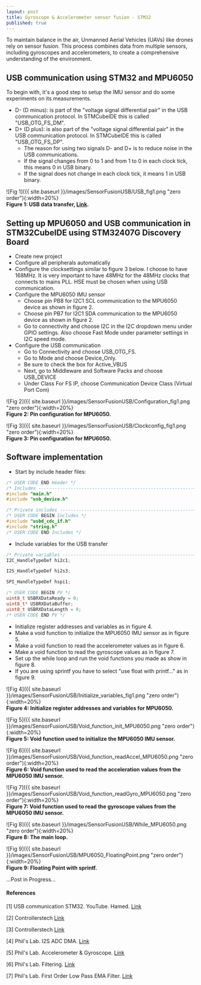 ```yaml
---
layout: post
title: Gyroscope & Accelerometer sensor fusion - STM32 
published: true
---
```


To maintain balance in the air, Unmanned Aerial Vehicles (UAVs) like drones rely on sensor fusion. This process combines data from multiple sensors, including gyroscopes and accelerometers, to create a comprehensive understanding of the environment.

## USB communication using STM32 and MPU6050

To begin with, it's a good step to setup the IMU sensor and do some experiments on its measurements.

* D- (D minus): is part of the "voltage signal differential pair" in the USB communication protocol. In STMCubeIDE this is called "USB_OTG_FS_DM".
* D+ (D plus): is also part of the "voltage signal differential pair" in the USB communication protocol. In STMCubeIDE this is called "USB_OTG_FS_DP".
  * The reason for using two signals D- and D+ is to reduce noise in the USB communications.
  * If the signal changes from 0 to 1 and from 1 to 0 in each clock tick, this means 0 in USB binary.
  * If the signal does not change in each clock tick, it means 1 in USB binary.     

![Fig 1]({{ site.baseurl }}/images/SensorFusionUSB/USB_fig1.png "zero order"){:width=20%}  
**Figure 1: USB data transfer, [Link](https://electronics.stackexchange.com/questions/407131/why-does-usb-only-use-2-lines-for-rx-tx-instead-of-multiple-data-lines).**

## Setting up MPU6050 and USB communication in STM32CubeIDE using STM32407G Discovery Board

* Create new project
* Configure all peripherals automatically
* Configure the clocksettings similar to figure 3 below. I choose to have 168MHz. It is very important to have 48MHz for the 48MHz clocks that connects to mains PLL.
  HSE must be chosen when using USB communication.
* Configure the MPU6050 IMU sensor
  * Choose pin PB8 for I2C1 SCL communication to the MPU6050 device as shown in figure 2.
  * Choose pin PB7 for I2C1 SDA communication to the MPU6050 device as shown in figure 2.
  * Go to connectivity and choose I2C in the I2C dropdown menu under GPIO settings. Also choose Fast Mode under parameter settings in I2C speed mode.
* Configure the USB communication
  * Go to Connectivity and choose USB_OTG_FS.
  * Go to Mode and choose Device_Only.
  * Be sure to check the box for Active_VBUS
  * Next, go to Middleware and Software Packs and choose USB_DEVICE
  * Under Class For FS IP, choose Communication Device Class (Virtual Port Com)

![Fig 2]({{ site.baseurl }}/images/SensorFusionUSB/Configuration_fig1.png "zero order"){:width=20%}  
**Figure 2: Pin configuration for MPU6050.**

![Fig 3]({{ site.baseurl }}/images/SensorFusionUSB/Clockconfig_fig1.png "zero order"){:width=20%}  
**Figure 3: Pin configuration for MPU6050.**

## Software implementation

* Start by include header files:

 ```C++
/* USER CODE END Header */
/* Includes ------------------------------------------------------------------*/
#include "main.h"
#include "usb_device.h"

/* Private includes ----------------------------------------------------------*/
/* USER CODE BEGIN Includes */
#include "usbd_cdc_if.h"
#include "string.h"
/* USER CODE END Includes */
```

* Include variables for the USB transfer

 ```C++
/* Private variables ---------------------------------------------------------*/
I2C_HandleTypeDef hi2c1;

I2S_HandleTypeDef hi2s3;

SPI_HandleTypeDef hspi1;

/* USER CODE BEGIN PV */
uint8_t USBRXDataReady = 0;
uint8_t* USBRXDataBuffer;
uint8_t USBRXDataLength = 0;
/* USER CODE END PV */
```

* Initialize register addresses and variables as in figure 4.
* Make a void function to initialize the MPU6050 IMU sensor as in figure 5.
* Make a void function to read the accelerometer values as in figure 6.
* Make a void function to read the gyroscope values as in figure 7.
* Set up the while loop and run the void functions you made as show in figure 8.
* If you are using sprintf you have to select "use float with printf..." as in figure 9.

![Fig 4]({{ site.baseurl }}/images/SensorFusionUSB/Initialize_variables_fig1.png "zero order"){:width=20%}  
**Figure 4: Initialize register addresses and variables for MPU6050.**

![Fig 5]({{ site.baseurl }}/images/SensorFusionUSB/Void_function_init_MPU6050.png "zero order"){:width=20%}  
**Figure 5: Void function used to initialize the MPU6050 IMU sensor.**

![Fig 6]({{ site.baseurl }}/images/SensorFusionUSB/Void_function_readAccel_MPU6050.png "zero order"){:width=20%}  
**Figure 6: Void function used to read the acceleration values from the MPU6050 IMU sensor.**

![Fig 7]({{ site.baseurl }}/images/SensorFusionUSB/Void_function_readGyro_MPU6050.png "zero order"){:width=20%}  
**Figure 7: Void function used to read the gyroscope values from the MPU6050 IMU sensor.**

![Fig 8]({{ site.baseurl }}/images/SensorFusionUSB/While_MPU6050.png "zero order"){:width=20%}  
**Figure 8: The main loop.**

![Fig 9]({{ site.baseurl }}/images/SensorFusionUSB/MPU6050_FloatingPoint.png "zero order"){:width=20%}  
**Figure 9: Floating Point with sprintf.**

...Post in Progress...

#### References

[1] USB communication STM32. YouTube. Hamed. [Link](https://www.youtube.com/watch?v=ihIRUtQR18E)

[2] Controllerstech [Link](https://controllerstech.com/how-to-interface-mpu6050-gy-521-with-stm32/)

[3] Controllerstech [Link](https://controllerstech.com/send-and-receive-data-to-pc-without-uart-stm32-usb-com/)

[4] Phil's Lab. I2S ADC DMA. [Link](https://www.youtube.com/watch?v=zlGSxZGwj-E&t=1270s)

[5] Phil's Lab. Accelerometer & Gyroscope. [Link](https://www.youtube.com/watch?v=RZd6XDx5VXo&t=718s)

[6] Phil's Lab. Filtering. [Link](https://www.youtube.com/watch?v=VDhmVrbSpqA&t=1115s)

[7] Phil's Lab. First Order Low Pass EMA Filter. [Link](https://www.youtube.com/watch?v=1e_ZB8p5n6s)
